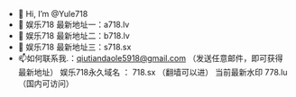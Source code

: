 - 👋 Hi, I’m @Yule718
- 👀 娱乐718 最新地址一：a718.lv
- 🌱 娱乐718 最新地址二：b718.lv
- 💞️ 娱乐718 最新地址三：s718.sx
- 📫如何联系我.：qiutiandaole5918@gmail.com  （发送任意邮件，即可获得最新地址）
娱乐718永久域名 ： 718.sx （翻墙可以进）  当前最新水印  778.lu  （国内可访问）

<!---
Yule718/Yule718 is a ✨ special ✨ repository because its `README.md` (this file) appears on your GitHub profile.
You can click the Preview link to take a look at your changes.
--->
